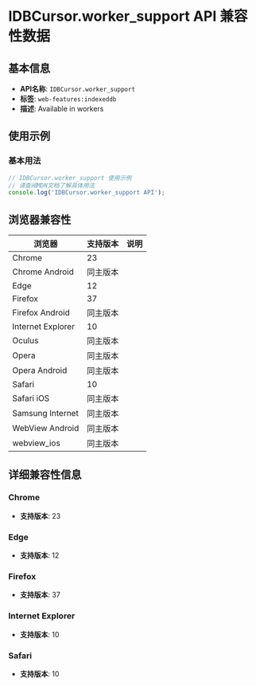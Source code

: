 # IDBCursor.worker_support API 兼容性数据

## 基本信息

- **API名称**: `IDBCursor.worker_support`
- **标签**: `web-features:indexeddb`
- **描述**: Available in workers

## 使用示例

### 基本用法

```javascript
// IDBCursor.worker_support 使用示例
// 请查阅MDN文档了解具体用法
console.log('IDBCursor.worker_support API');
```

## 浏览器兼容性

| 浏览器 | 支持版本 | 说明 |
|--------|----------|------|
| Chrome | 23 |  |
| Chrome Android | 同主版本 |  |
| Edge | 12 |  |
| Firefox | 37 |  |
| Firefox Android | 同主版本 |  |
| Internet Explorer | 10 |  |
| Oculus | 同主版本 |  |
| Opera | 同主版本 |  |
| Opera Android | 同主版本 |  |
| Safari | 10 |  |
| Safari iOS | 同主版本 |  |
| Samsung Internet | 同主版本 |  |
| WebView Android | 同主版本 |  |
| webview_ios | 同主版本 |  |

## 详细兼容性信息

### Chrome

- **支持版本**: 23

### Edge

- **支持版本**: 12

### Firefox

- **支持版本**: 37

### Internet Explorer

- **支持版本**: 10

### Safari

- **支持版本**: 10

